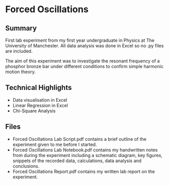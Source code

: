 # Forced Oscillations
## Summary

First lab experiment from my first year undergraduate in Physics at The University of Manchester.
All data analysis was done in Excel so no .py files are included.

The aim of this experiment was to investigate the resonant frequency of a phosphor bronze bar under different conditions to confirm simple harmonic motion theory.

## Technical Highlights

* Data visualisation in Excel
* Linear Regression in Excel
* Chi-Square Analysis

## Files
* Forced Oscillations Lab Script.pdf contains a brief outline of the experiment given to me before I started.
* Forced Oscillations Lab Notebook.pdf contains my handwritten notes from during the experiment including a schematic diagram, key figures, snippets of the recorded data, calculations, data analysis and conclusions.
* Forced Oscillations Report.pdf contains my written lab report on the experiment.
